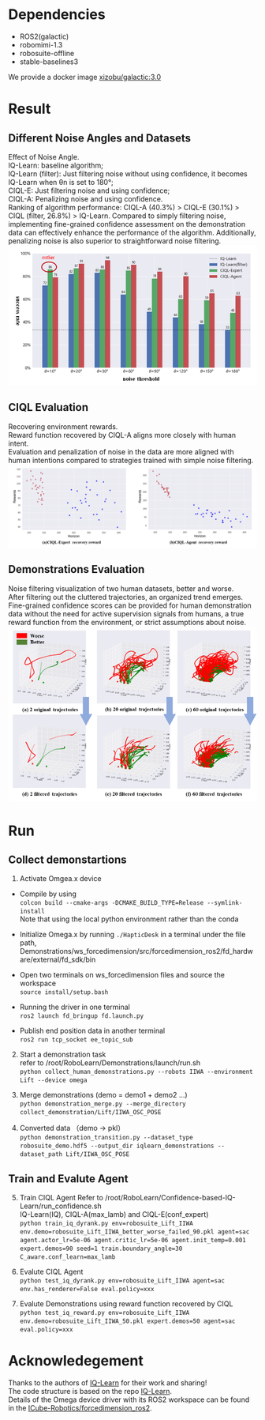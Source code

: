 

# Dependencies
- ROS2(galactic)
- robomimi-1.3
- robosuite-offline
- stable-baselines3

We provide a docker image [xizobu/galactic:3.0](https://hub.docker.com/repository/docker/xizobu/galactic/general)
# Result
## Different Noise Angles and Datasets
Effect of Noise Angle.  
IQ-Learn: baseline algorithm;  
IQ-Learn (filter): Just filtering noise without using confidence, it becomes IQ-Learn when θn is set to 180°;  
CIQL-E: Just filtering noise and using confidence;  
CIQL-A: Penalizing noise and using confidence.  
Ranking of algorithm performance: CIQL-A (40.3%) > CIQL-E (30.1%) > CIQL (filter, 26.8%) > IQ-Learn. 
Compared to simply filtering noise, implementing fine-grained confidence assessment on the demonstration data can effectively enhance the performance of the algorithm. Additionally, penalizing noise is also superior to straightforward noise filtering.
![image](https://github.com/XizoB/CIQL/blob/main/Confidence-based-IQ-Learn/results/Boundary%20Angle%20Evaluation.png)
## CIQL Evaluation
Recovering environment rewards.  
Reward function recovered by CIQL-A aligns more closely with human intent.  
Evaluation and penalization of noise in the data are more aligned with human intentions compared to strategies trained with simple noise filtering.
![image](https://github.com/XizoB/CIQL/blob/main/Confidence-based-IQ-Learn/results/CIQL%20Evaluation.png)
## Demonstrations Evaluation
Noise filtering visualization of two human datasets, better and worse.  
After filtering out the cluttered trajectories, an organized trend emerges.  
Fine-grained confidence scores can be provided for human demonstration data without the need for active supervision signals from humans, a true reward function from the environment, or strict assumptions about noise.
![image](https://github.com/XizoB/CIQL/blob/main/Confidence-based-IQ-Learn/results/Demonstrations%20Evaluation.png)
# Run
## Collect demonstartions
1. Activate Omgea.x device
- Compile by using  
`colcon build --cmake-args -DCMAKE_BUILD_TYPE=Release --symlink-install`  
Note that using the local python environment rather than the conda
- Initialize Omega.x by running `./HapticDesk` in a terminal under the file path, Demonstrations/ws_forcedimension/src/forcedimension_ros2/fd_hardware/external/fd_sdk/bin

- Open two terminals on ws_forcedimension files and source the workspace  
`source install/setup.bash`  

- Running the driver in one terminal  
`ros2 launch fd_bringup fd.launch.py`  

- Publish end position data in another terminal  
`ros2 run tcp_socket ee_topic_sub`
2. Start a demonstration task  
refer to /root/RoboLearn/Demonstrations/launch/run.sh  
`python collect_human_demonstrations.py --robots IIWA --environment Lift --device omega` 

3. Merge demonstrations (demo = demo1 + demo2 ...)  
`python demonstration_merge.py --merge_directory collect_demonstration/Lift/IIWA_OSC_POSE`

4. Converted data （demo -> pkl）  
`python demonstration_transition.py --dataset_type robosuite_demo.hdf5 --output_dir iqlearn_demonstrations --dataset_path Lift/IIWA_OSC_POSE`


## Train and Evalute Agent
5. Train CIQL Agent
Refer to /root/RoboLearn/Confidence-based-IQ-Learn/run_confidence.sh  
IQ-Learn(IQ), CIQL-A(max_lamb) and CIQL-E(conf_expert)  
`python train_iq_dyrank.py env=robosuite_Lift_IIWA env.demo=robosuite_Lift_IIWA_better_worse_failed_90.pkl agent=sac agent.actor_lr=5e-06 agent.critic_lr=5e-06 agent.init_temp=0.001 expert.demos=90 seed=1 train.boundary_angle=30 C_aware.conf_learn=max_lamb`

6. Evalute CIQL Agent  
`python test_iq_dyrank.py env=robosuite_Lift_IIWA agent=sac env.has_renderer=False eval.policy=xxx`

7. Evalute Demonstrations using reward function recovered by CIQL  
`python test_iq_reward.py env=robosuite_Lift_IIWA env.demo=robosuite_Lift_IIWA_50.pkl expert.demos=50 agent=sac eval.policy=xxx`


# Acknowledegement
Thanks to the authors of [IQ-Learn](https://github.com/Div99/IQ-Learn) for their work and sharing!  
The code structure is based on the repo [IQ-Learn](https://github.com/Div99/IQ-Learn).  
Details of the Omega device driver with its ROS2 workspace can be found in the [ICube-Robotics/forcedimension_ros2](https://github.com/ICube-Robotics/forcedimension_ros2).
